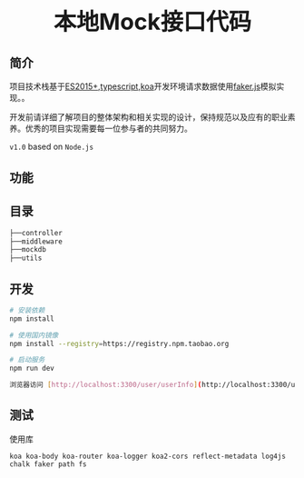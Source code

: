 <!--
 * @Description: Do not edit
 * @Author: yzf
 * @Date: 2022-04-25 17:53:46
 * @LastEditors: yzf
 * @LastEditTime: 2022-04-27 11:15:27
 * @FilePath: \mock\readMe.md
-->
<h3 align="center" style="margin: 30px 0 30px;font-weight: bold;font-size:40px;">本地Mock接口代码</h3>

## 简介
项目技术栈基于[ES2015+](http://es6.ruanyifeng.com/),[typescript](https://www.tslang.cn/docs/home.html),[koa](https://koa.bootcss.com/)开发环境请求数据使用[faker.js](https://github.com/faker-ruby/faker)模拟实现。。

开发前请详细了解项目的整体架构和相关实现的设计，保持规范以及应有的职业素养。优秀的项目实现需要每一位参与者的共同努力。

`v1.0` based on `Node.js`

## 功能

## 目录

```bash
├──controller
├──middleware
├──mockdb
├──utils

```
## 开发
```bash
# 安装依赖
npm install

# 使用国内镜像
npm install --registry=https://registry.npm.taobao.org

# 启动服务
npm run dev

浏览器访问 [http://localhost:3300/user/userInfo](http://localhost:3300/user/userInfo)
```
## 测试

使用库
```
koa koa-body koa-router koa-logger koa2-cors reflect-metadata log4js chalk faker path fs
 ```
